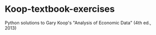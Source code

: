 # Koop-textbook-exercises
Python solutions to Gary Koop's "Analysis of Economic Data" (4th ed., 2013)

